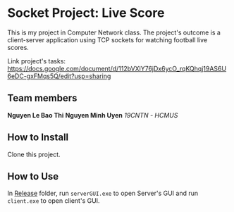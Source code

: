 # Socket Project: Live Score
This is my project in Computer Network class. The project's outcome is a client-server application using TCP sockets for watching football live scores.

Link project's tasks: https://docs.google.com/document/d/112bVXlY76jDx6ycO_rqKQhqj19AS6U6eDC-gxFMqs5Q/edit?usp=sharing

## Team members 
**Nguyen Le Bao Thi** 
**Nguyen Minh Uyen**
*19CNTN - HCMUS*

## How to Install
Clone this project.

## How to Use
In [Release](Release) folder, run `serverGUI.exe` to open Server's GUI and run `client.exe` to open client's GUI.
